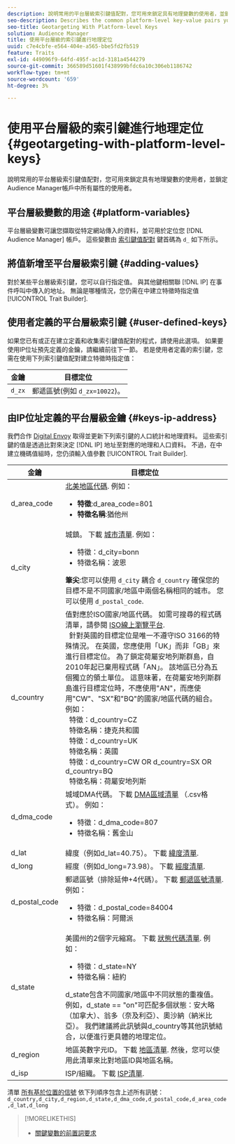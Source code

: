 ```yaml
---
description: 說明常用的平台層級索引鍵值配對，您可用來鎖定具有地理變數的使用者，並鎖定Audience Manager帳戶中所有屬性的使用者。
seo-description: Describes the common platform-level key-value pairs you can use to target users with geographic variables across all properties in your Audience Manager account.
seo-title: Geotargeting With Platform-level Keys
solution: Audience Manager
title: 使用平台層級的索引鍵進行地理定位
uuid: c7e4cbfe-e564-404e-a565-bbe5fd2fb519
feature: Traits
exl-id: 449096f9-64fd-495f-ac1d-3181a4544279
source-git-commit: 366589d51601f438999bfdc6a10c306eb1186742
workflow-type: tm+mt
source-wordcount: '659'
ht-degree: 3%

---
```


# 使用平台層級的索引鍵進行地理定位 {#geotargeting-with-platform-level-keys}

說明常用的平台層級索引鍵值配對，您可用來鎖定具有地理變數的使用者，並鎖定Audience Manager帳戶中所有屬性的使用者。

<!-- c_tb_platform_vars.xml -->

## 平台層級變數的用途 {#platform-variables}

平台層級變數可讓您擷取從特定網站傳入的資料，並可用於定位您 [!DNL Audience Manager] 帳戶。 這些變數由 [索引鍵值配對](../../reference/key-value-pairs-explained.md) 鍵首碼為 `d_` 如下所示。

## 將值新增至平台層級索引鍵 {#adding-values}

對於某些平台層級索引鍵，您可以自行指定值。 與其他鍵相關聯 [!DNL IP] 在事件呼叫中傳入的地址。 無論是哪種情況，您仍需在中建立特徵時指定值 [!UICONTROL Trait Builder].

## 使用者定義的平台層級索引鍵 {#user-defined-keys}

如果您已有或正在建立定義和收集索引鍵值配對的程式，請使用此選項。 如果要使用IP位址預先定義的金鑰，請繼續前往下一節。 若是使用者定義的索引鍵，您需在使用下列索引鍵值配對建立特徵時指定值：

| 金鑰 | 目標定位 |
|---|---|
| `d_zx` | 郵遞區號(例如 `d_zx=10022`)。 |

## 由IP位址定義的平台層級金鑰 {#keys-ip-address}

我們合作 [Digital Envoy](https://www.digitalenvoy.com/) 取得並更新下列索引鍵的人口統計和地理資料。 這些索引鍵的值是透過比對來決定 [!DNL IP] 地址至對應的地理和人口資料。 不過，在中建立機碼值組時，您仍須輸入值參數 [!UICONTROL Trait Builder].

| 金鑰 | 目標定位 |
|--- |--- |
| d_area_code | [北美地區代碼](https://en.wikipedia.org/wiki/List_of_North_American_Numbering_Plan_area_codes).  例如： <ul><li>**特徵**:d_area_code=801</li><li>**特徵名稱**:猶他州</li></ul> |
| d_city | 城鎮。 下載 [城市清單](assets/d_city.txt).  例如： <ul><li>特徵：d_city=bonn</li><li>特徵名稱：波恩</li></ul> **筆尖**:您可以使用 `d_city` 耦合 `d_country` 確保您的目標不是不同國家/地區中兩個名稱相同的城市。 您可以使用 `d_postal_code`. |
| d_country | 值對應於ISO國家/地區代碼。 如需可搜尋的程式碼清單，請參閱 [ISO線上瀏覽平台](https://www.iso.org/obp/ui/#home). <br>  針對英國的目標定位是唯一不遵守ISO 3166的特殊情況。 在英國，您應使用「UK」而非「GB」來進行目標定位。  為了鎖定荷屬安地列斯群島，自2010年起已棄用程式碼「AN」。 該地區已分為五個獨立的領土單位。 這意味著，在荷屬安地列斯群島進行目標定位時，不應使用&quot;AN&quot;，而應使用&quot;CW&quot;、&quot;SX&quot;和&quot;BQ&quot;的國家/地區代碼的組合。  例如：  <br>  特徵：d_country=CZ  <br>  特徵名稱：捷克共和國 <br>  特徵：d_country=UK <br>  特徵名稱：英國  <br>  特徵：d_country=CW OR d_country=SX OR d_country=BQ  <br>  特徵名稱：荷屬安地列斯 |
| d_dma_code | 城域DMA代碼。 下載 [DMA區域清單](assets/DMAregions.csv) （.csv格式）。  例如： <ul><li>特徵：d_dma_code=807</li><li>特徵名稱：舊金山</li></ul> |
| d_lat | 緯度（例如d_lat=40.75）。 下載 [緯度清單](assets/d_lat.txt). |
| d_long | 經度（例如d_long=73.98）。 下載 [經度清單](assets/d_long.txt). |
| d_postal_code | 郵遞區號（排除延伸+4代碼）。 下載  [郵遞區號清單](assets/d_postal_code.txt).  例如： <ul><li>特徵：d_postal_code=84004 </li><li>特徵名稱：阿爾派</li></ul> |
| d_state | 美國州的2個字元縮寫。 下載 [狀態代碼清單](assets/d_state.txt).  例如： <ul><li>特徵：d_state=NY </li><li>特徵名稱：紐約</li></ul>d_state包含不同國家/地區中不同狀態的重複值。 例如，d_state == &quot;on&quot;可匹配多個狀態：安大略（加拿大）、翁多（奈及利亞）、奧沙納（納米比亞）。 我們建議將此訊號與d_country等其他訊號結合，以便進行更具體的地理定位。 |
| d_region | 地區英數字元ID。 下載 [地區清單](assets/Country_RegionCodes_City.csv).  然後，您可以使用此清單來比對地區ID與地區名稱。 |
| d_isp | ISP/組織。 下載 [ISP清單](assets/d_isp.txt). |

清單 [所有基於位置的信號](assets/all.txt) 依下列順序包含上述所有訊號： `d_country,d_city,d_region,d_state,d_dma_code,d_postal_code,d_area_code,d_lat,d_long`

>[!MORELIKETHIS]
>
>* [關鍵變數的前置詞要求](../../features/traits/trait-variable-prefixes.md)

